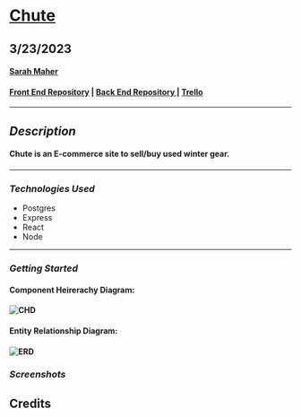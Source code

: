 # [Chute](https://github.com/mahers12/Chute/edit/main/README.md)

## **3/23/2023**

#### [Sarah Maher ](https://www.linkedin.com/in/sarah-maher-8a6865255/) 

#### [Front End Repository](https://github.com/mahers12/Chute) | [Back End Repository ]() | [Trello](https://trello.com/b/cK0WBCcp/chute)

---

## **_Description_**


#### Chute is an E-commerce site to sell/buy used winter gear. 
####

---

### **_*Technologies Used*_**

- Postgres
- Express
- React
- Node

---

### **_Getting Started_**

#### Component Heirerachy Diagram:

#### ![CHD](https://i.imgur.com/8rYmjKX.png)


#### Entity Relationship Diagram:

#### ![ERD](https://i.imgur.com/KnagP6z.png)



### **_Screenshots_**


## **Credits**


####
